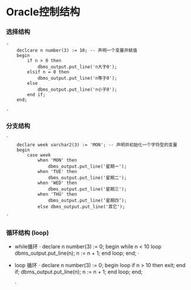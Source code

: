 # Oracle控制结构

### 选择结构
    ·
        declcare n number(3) := 10; -- 声明一个变量并赋值
        begin
            if n > 0 then
                dbms_output.put_line('n大于0');
            elsif n = 0 then
                dbms_output.put_line('n等于0');
            else
                dbms_output.put_line('n小于0');
            end if;
        end;

    ·

### 分支结构
    `
        declare week varchar2(3) := 'MON'; -- 声明并初始化一个字符型的变量
        begin
            case week
                when 'MON' then
                    dbms_output.put_line('星期一');
                when 'TUE' then
                    dbms_output.put_line('星期二');
                when 'WED' then
                    dbms_output.put_line('星期三');
                when 'THU' then
                    dbms_output.put_line(‘星期四’);
                else dbms_output.put_line('其它');

    `


### 循环结构 (loop)
* while循环
    ·
        declare n number(3) := 0;
        begin
            while n < 10 loop
                dbms_output.put_line(n);
                n := n + 1;
            end loop;
        end;
    ·

* loop 循环
    ·
        declare n number(3) := 0;
        begin
            loop 
                if n > 10 then
                    exit;
                end if;
                dbms_output.put_line(n);
                n := n + 1;
            end loop;
        end;

    ·